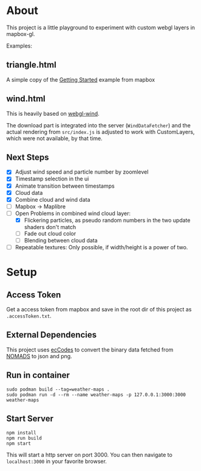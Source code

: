 # About

This project is a little playground to experiment with custom webgl layers in
mapbox-gl.

Examples:

## triangle.html

A simple copy of the [Getting
Started](https://docs.mapbox.com/mapbox-gl-js/example/custom-style-layer/)
example from mapbox
 
## wind.html

This is heavily based on [webgl-wind](https://github.com/mapbox/webgl-wind).

The download part is integrated into the server (`WindDataFetcher`) and the
actual rendering from `src/index.js` is adjusted to work with CustomLayers,
which were not available, by that time.

## Next Steps

- [x] Adjust wind speed and particle number by zoomlevel
- [x] Timestamp selection in the ui
- [x] Animate transition between timestamps
- [X] Cloud data
- [X] Combine cloud and wind data
- [ ] Mapbox -> Maplibre
- [ ] Open Problems in combined wind cloud layer:
	- [X] Flickering particles, as pseudo random numbers in the two update shaders
		don't match
	- [ ] Fade out cloud color
	- [ ] Blending between cloud data
- [ ] Repeatable textures: Only possible, if width/height is a power of two.

# Setup

## Access Token

Get a access token from mapbox and save in the root dir of this project as
`.accessToken.txt`.

## External Dependencies

This project uses
[ecCodes](https://confluence.ecmwf.int//display/ECC/ecCodes+Home) to convert the
binary data fetched from [NOMADS](https://nomads.ncep.noaa.gov/) to json and
png.

## Run in container

```
sudo podman build --tag=weather-maps .
sudo podman run -d --rm --name weather-maps -p 127.0.0.1:3000:3000 weather-maps
```

## Start Server

```
npm install
npm run build
npm start
```

This will start a http server on port 3000. You can then navigate to
`localhost:3000` in your favorite browser.
